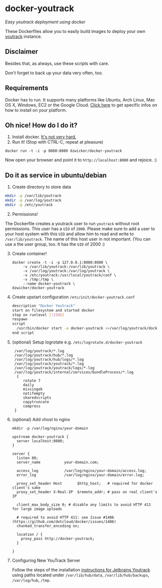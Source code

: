 
# docker-youtrack

*Easy youtrack deployment using docker*

These Dockerfiles allow you to easily build images to deploy your own [youtrack](http://www.jetbrains.com/youtrack/) instance.

## Disclaimer
Besides that, as always, use these scripts with care.

Don't forget to back up your data very often, too.

## Requirements
Docker has to run. It supports many platforms like Ubuntu, Arch Linux, Mac OS X, Windows, EC2 or the Google Cloud.
[Click here](http://docs.docker.io/en/latest/installation/) to get specific infos on how to install on your platform.

## Oh nice! How do I do it?
1. Install docker. [It's not very hard.](http://docs.docker.io/en/latest/installation/)
2. Run it! (Stop with CTRL-C, repeat at pleasure)

  `docker run -t -i -p 8080:8080 dzwicker/docker-youtrack`



Now open your browser and point it to `http://localhost:8080` and rejoice. :)

## Do it as service in ubuntu/debian
1. Create directory to store data
  
  ``` bash
  mkdir -p /var/lib/youtrack
  mkdir -p /var/log/youtrack
  mkdir -p /etc/youtrack
  ```

2. Permissions!

  The Dockerfile creates a youtrack user to run `youtrack` without root permissions. This user has a `UID` of `2000`. Please make sure to add a user to your host system with this `UID` and allow him to read and write to `/var/lib/youtrack`. The name of this host user in not important. (You can use a the user group, too. It has the `GID` of 2000 :)
  
3. Create container!

   ```
   docker create -t -i -p 127.0.0.1:8080:8080 \
    	-v /var/lib/youtrack:/var/lib/youtrack \ 
    	-v /var/log/youtrack:/var/log/youtrack \
    	-v /etc/youtrack:/usr/local/youtrack/conf \
    	-v /tmp:/tmp \
    	--name docker-youtrack \
   dzwicker/docker-youtrack
   ```

4. Create upstart configuration `/etc/init/docker-youtrack.conf`

	``` bash
	description "Docker Youtrack"
	start on filesystem and started docker
	stop on runlevel [!2345]
	respawn
	script
	  /usr/bin/docker start -a docker-youtrack >>/var/log/youtrack/docker-youtrack.log 2>&1
	end script

	```
5. (optional) Setup logrotate e.g. `/etc/logrotate.d/docker-youtrack`

    ```
     /var/log/youtrack/*.log
     /var/log/youtrack/hub/*.log
     /var/log/youtrack/hub/logs/*.log
     /var/log/youtrack/youtrack/*.log
     /var/log/youtrack/youtrack/logs/*.log
     /var/log/youtrack/internal/services/bundleProcess/*.log
      {
         rotate 7
         daily
         missingok
         notifempty
         sharedscripts
         copytruncate
         compress
     }

    ```
6. (optional) Add vhost to nginx

	`mkdir -p /var/log/nginx/your-domain`

	```
	upstream docker-youtrack {
	  server localhost:8080;
	}

	server {
	  listen 80;
	  server_name           your-domain.com;

	  access_log            /var/log/nginx/your-domain/access.log;
	  error_log             /var/log/nginx/your-domain/error.log;

	  proxy_set_header Host       $http_host;   # required for docker client's sake
	  proxy_set_header X-Real-IP  $remote_addr; # pass on real client's IP

	  client_max_body_size 0; # disable any limits to avoid HTTP 413 for large image uploads

	  # required to avoid HTTP 411: see Issue #1486 (https://github.com/dotcloud/docker/issues/1486)
	  chunked_transfer_encoding on;

	  location / {
	    proxy_pass http://docker-youtrack;
	  }

	}
	```
7. Configuring New YouTrack Server
	
	Follow the steps of the installation [instructions for Jetbrains Youtrack](https://confluence.jetbrains.com/display/YTD65/Installing+YouTrack+with+ZIP+Distribution) using paths located under `/var/lib/hub/data`, `/var/lib/hub/backups`, `/var/log/hub`, `/tmp`.
